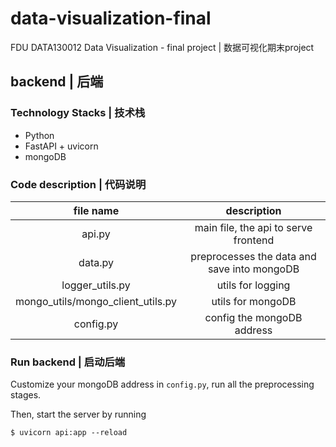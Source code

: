 # data-visualization-final
FDU DATA130012 Data Visualization - final project | 数据可视化期末project

## backend | 后端

### Technology Stacks | 技术栈
* Python
* FastAPI + uvicorn
* mongoDB

### Code description | 代码说明

|  file name    |  description    |
| :----: | :----: |
|   api.py   |  main file, the api to serve frontend   |
|   data.py   |  preprocesses the data and save into mongoDB    |
|   logger_utils.py   |  utils for logging    |
|  mongo_utils/mongo_client_utils.py    |   utils for mongoDB   |
|   config.py   |   config the mongoDB address   |



### Run backend | 启动后端

Customize your mongoDB address in `config.py`, run all the preprocessing stages.

Then, start the server by running

```
$ uvicorn api:app --reload
```
